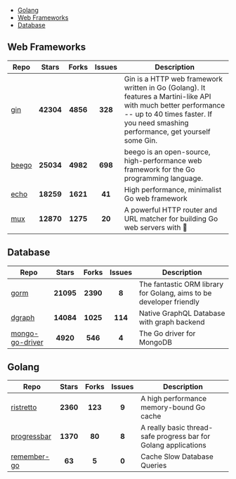 
- [Golang](#golang)
- [Web Frameworks](#web-frameworks)
- [Database](#database)

## Web Frameworks

| Repo | Stars  | Forks  | Issues | Description |
| ---- | :----: | :----: | :----: | ----------- |
| [gin](https://github.com/gin-gonic/gin) | **42304** | **4856** | **328** | Gin is a HTTP web framework written in Go (Golang). It features a Martini-like API with much better performance -- up to 40 times faster. If you need smashing performance, get yourself some Gin. |
| [beego](https://github.com/astaxie/beego) | **25034** | **4982** | **698** | beego is an open-source, high-performance web framework for the Go programming language. |
| [echo](https://github.com/labstack/echo) | **18259** | **1621** | **41** | High performance, minimalist Go web framework |
| [mux](https://github.com/gorilla/mux) | **12870** | **1275** | **20** | A powerful HTTP router and URL matcher for building Go web servers with 🦍 |

## Database

| Repo | Stars  | Forks  | Issues | Description |
| ---- | :----: | :----: | :----: | ----------- |
| [gorm](https://github.com/go-gorm/gorm) | **21095** | **2390** | **8** | The fantastic ORM library for Golang, aims to be developer friendly |
| [dgraph](https://github.com/dgraph-io/dgraph) | **14084** | **1025** | **114** | Native GraphQL Database with graph backend |
| [mongo-go-driver](https://github.com/mongodb/mongo-go-driver) | **4920** | **546** | **4** | The Go driver for MongoDB |

## Golang

| Repo | Stars  | Forks  | Issues | Description |
| ---- | :----: | :----: | :----: | ----------- |
| [ristretto](https://github.com/dgraph-io/ristretto) | **2360** | **123** | **9** | A high performance memory-bound Go cache |
| [progressbar](https://github.com/schollz/progressbar) | **1370** | **80** | **8** | A really basic thread-safe progress bar for Golang applications |
| [remember-go](https://github.com/rocketlaunchr/remember-go) | **63** | **5** | **0** | Cache Slow Database Queries |

